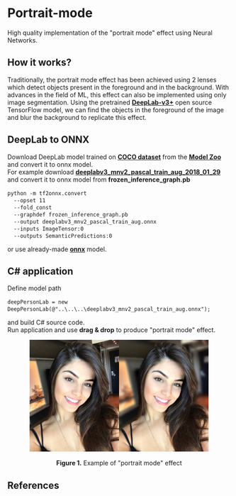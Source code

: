 # Portrait-mode
High quality implementation of the "portrait mode" effect using Neural Networks.

## How it works?
Traditionally, the portrait mode effect has been achieved using 2 lenses which detect objects present in the foreground and in the background. With advances in the field of ML, this effect can also be implemented using only image segmentation. Using the pretrained [**DeepLab-v3+**](https://github.com/tensorflow/models/tree/master/research/deeplab) open source TensorFlow model, we can find the objects in the foreground of the image and blur the background to replicate this effect.

## DeepLab to ONNX
Download DeepLab model trained on [**COCO dataset**](https://cocodataset.org/#home) from the [**Model Zoo**](https://github.com/tensorflow/models/blob/master/research/deeplab/g3doc/model_zoo.md) and convert it to onnx model.  
For example download [**deeplabv3_mnv2_pascal_train_aug_2018_01_29**](http://download.tensorflow.org/models/deeplabv3_mnv2_pascal_train_aug_2018_01_29.tar.gz) and convert it to onnx model from **frozen_inference_graph.pb**
```
python -m tf2onnx.convert 
  --opset 11
  --fold_const
  --graphdef frozen_inference_graph.pb
  --output deeplabv3_mnv2_pascal_train_aug.onnx
  --inputs ImageTensor:0
  --outputs SemanticPredictions:0
```
or use already-made [**onnx**](https://yadi.sk/d/SieS9IWAzYhdZg?w=1) model.

## C# application
Define model path
```
deepPersonLab = new DeepPersonLab(@"..\..\..\deeplabv3_mnv2_pascal_train_aug.onnx");
```
and build C# source code.  
Run application and use **drag & drop** to produce "portrait mode" effect.
<p align="center"><img width="40%" src="docs/girl.jpg"/><img width="40%" src="docs/girl_effect.jpg"/></p>   
<p align="center"><b>Figure 1.</b> Example of "portrait mode" effect</p>  

## References
